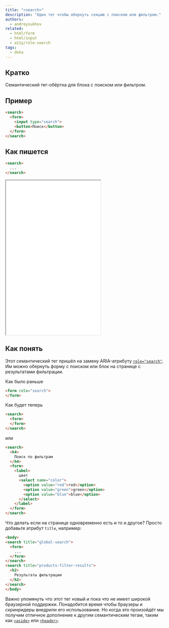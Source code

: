 ```yaml
---
title: "<search>"
description: "Один тег чтобы обернуть секцию с поиском или фильтром."
authors:
  - andreysukhov
related:
  - html/form
  - html/input
  - a11y/role-search
tags:
  - doka
---
```


## Кратко

Семантический тег-обёртка для блока с поиском или фильтром.

## Пример

```html
<search>
  <form>
    <input type="search">
    <button>Поиск</button>
  </form>
</search>
```

## Как пишется
```html
<search>
  ...
</search>
```

<iframe title="Примеры использования search" src="demos/base/" height="489"></iframe>


## Как понять

Этот семантический тег пришёл на замену ARIA-атрибуту [`role="search"`](https://doka.guide/a11y/role-search/). Им можно обернуть форму с поиском или блок на странице с результатами фильтрации.

Как было раньше

```html
<form role="search">
</form>
 ```

Как будет теперь

```html
<search>
  <form>
  </form>
</search>
 ```

или

```html
<search>
  <h4>
    Поиск по фильтрам
  </h4>
  <form>
    <label>
      цвет
      <select name="color">
        <option value="red">red</option>
        <option value="green">green</option>
        <option value="blue">blue</option>
      </select>
    </label>
  </form>
</search>
```

Что делать если на странице одновременно есть и то и другое? Просто добавьте атрибут `title`, например:

```html
<body>
<search title="global-search">
  <form>
    ...
  </form>
</search>
<search title="products-filter-results">
  <h2>
    Результаты фильтрации
  </h2>
</search>
</body>
```

Важно упомянуть что этот тег новый и пока что не имеет широкой браузерной поддержки. Понадобится время чтобы браузеры и скринридеры внедрили его использование. Но когда это произойдёт мы получим отличное дополнение к другим семантическим тегам, таким как [`<aside>`](/html/aside/) или [`<header>`](/html/header/).

